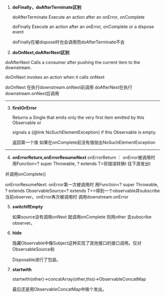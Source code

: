 1. **doFinally，doAfterTerminate区别**

   doAfterTerminate Execute an action after an onError, onComplete

   doFinally Execute an action after an onError, onComplete or a dispose event 

   doFinally在被dispose时也会调用而doAfterTerminate不会

2. **doOnNext,doAfterNext区别**

  doAfterNext  Calls a consumer after pushing the current item to the downstream.

   doOnNext  invokes an action when it calls onNext

   doOnNext 在执行downstream.onNext前调用 doAfterNext在执行downstream.onNext后调用

---

3. **firstOrError**

   Returns a Single that emits only the very first item emitted by this Observable or

   signals a {@link NoSuchElementException} if this Observable is empty.

   返回第一个值 如果在onComplete前没有值抛出NoSuchElementException

---

4. **onErrorReturn,onErrorResumeNext**
  onErrorReturn ： onError被调用时 用Function<? super Throwable, ? extends T>将错误转换t  往下游发出t

  并调用onComplete()

   onErrorResumeNext: onError第一次被调用时 用Function<? super Throwable, ? extends ObservableSource<? extends T>>得到一个observable并subscribe当前observer。onError再次被调用时
  调用downstream.onError

5. **switchIfEmpty**

    如果source没有调用onNext 就调用onComplete 则用other 去subscribe  observer。

6. **hide**

    隐藏Observable中像Subject这种实现了其他接口的接口调用。仅对ObservableSource和

     Disposable进行了包装。

7. **startwith**

    startwith(other)->concatArray(other,this)->ObservableConcatMap 

    最后还是用ObservableConcatMap中挨个发出。
